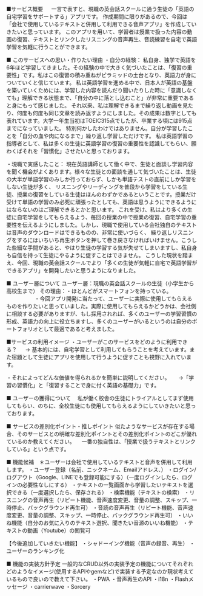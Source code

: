 ■サービス概要 　
 一言で表すと、現職の英会話スクールに通う生徒の「英語の自宅学習をサポートする」アプリです。 作成期間に限りがあるので、今回は「会社で使用しているテキストと併用して利用できる音声アプリ」を作成していきたいと思っています。 このアプリを用いて、学習者は授業で扱った内容の動画の復習、テキストとリンクしたリスニングの音声再生、音読練習を自宅で英語学習を気軽に行うことができます。

■ このサービスへの思い・作りたい理由 
・自分の経験：
 私自身、独学で英語を6年ほど学習してきました。その経験の中で大きく気づいたことは、「復習の重要性」です。私はこの復習の積み重ねがピラミッドの土台となり、英語力が身についていくと信じています。 私は英語学習を進める中で、日本人が英語の基盤を築いていくためには、学習した内容を読んだり聞いたりした時に「意識しなくても」理解できる状態まで、「自分の中に落とし込むこと」が非常に重要であると身にもって感じました。 それ以来、私は理解できるまで繰り返し動画を見たり、何度も何度も同じ文章を読み返すようにしました。その成果は数字としても表れています。大学一年生当初はTOEIC315点でしたが、卒業する頃には915点までになっていました。 特別何かしたわけではありません。自分が学習したことを「自分の血や肉になるまで」繰り返し学習しただけです。
 私は英語学習の指導者として、私は多くの生徒に英語学習の復習の重要性を認識してもらい、願わくばそれを「習慣化」させたいと思っております。

・現職で実感したこと：
  現在英語講師として働く中で、生徒と面談し学習内容を聞く機会がよくあります。様々な生徒との面談を通して気づいたことは、生徒の大半が単語学習のみしか行っておらず、しかも単語テストの直前にしか学習をしない生徒が多く、 リスニングやリーディングを普段から学習をしている生徒、授業の復習をしている生徒はほんのわずかであるということです。授業だけ受けて単語の学習のみ必死に頑張ったとしても、英語は思うようにできるようにはならないのはご理解できるとかと思います。
  これを受け、私はより多くの生徒に自宅学習をしてもらえるよう、毎回の授業の中で授業の復習、自宅学習の重要性を伝えるようにしました。しかし、現職で使用している会社独自のテキストは音声のダウンロードはできるものの、非常に使いづらく、 繰り返しリスニングをするにはいちいち再生ボタンを押して巻き戻さなければいけません。こうした些細な手間があると、やはり生徒の学習する気が失せてしまいますし、私自身も自信を持って生徒にやるように促すことはできません。 こうした現状を踏まえ、今回、現職の英会話スクールでより「多くの生徒が気軽に自宅で英語学習ができるアプリ」を開発したいと思うようになりました。

■ ユーザー層について ユーザー層：現職の英会話スクールの生徒（小学生から高校生まで） 
その理由：・ほとんどがスマートフォンを持っている。 　　　　　
・今回アプリ開発に当たって、ユーザーに実際に使用してもらえるものを作りたいと思っていました。実際に使用してもらえるかどうかは、会社側に相談する必要がありますが、もし採用されれば、多くのユーザーの学習習慣の形成、英語力の向上に役立ちますし、多くのユーザーがいるというのは自分のポートフォリオとして最適であると考えました。

■サービスの利用イメージ ・ユーザーがこのサービスをどのように利用できる？ 　
  → 基本的には、自宅学習として利用してもらうことを考えています。また宿題として生徒にアプリを使用して行うように促すことも視野に入れています。

・それによってどんな価値を得られるかを簡単に説明してください。 　
  →「学習の習慣化」と「復習することで身に付く英語の基礎力」です。

■ ユーザーの獲得について 　私が働く校舎の生徒にトライアルとしてまず使用してもらい、のちに、全校生徒にも使用してもらえるようにしていきたいと思っております。

■ サービスの差別化ポイント・推しポイント 似たようなサービスが存在する場合、そのサービスとの明確な差別化ポイントとその差別化ポイントのどこが優れているのか教えてください。
　一番の独自性は、「授業で扱うテキストとリンクしている」という点です。

■ 機能候補　＊ユーザーは会社で使用しているテキストと音声を併用して利用します。
・ユーザー登録（名前、ニックネーム、Emailアドレス、）
・ログイン/ログアウト（Google、LINEでも登録可能にする）（一度ログインしたら、ログインの必要性なしにする）
・テキストの一覧画面から学習したいテキストを選択できる（一度選択したら、保存される）
・検索機能（テキストの検索）
・リスニングの音声再生（リピート機能、音声速度変更、音量の調整、スキップ、一時停止、バックグラウンド再生可）
・音読の音声再生（リピート機能、音声速度変更、音量の調整、スキップ、一時停止、バックグラウンド再生可）
・いいね機能（自分のお気に入りのテキスト選択、聞きたい音源のいいね機能）
・テキストの動画（Youtube）の閲覧可

【今後追加していきたい機能】
・シャドーイング機能（音声の録音、再生）
・ユーザーのランキング化

■ 機能の実装方針予定 一般的なCRUD以外の実装予定の機能についてそれぞれどのようなイメージ(使用するAPIやgemなど)で実装する予定なのか現状考えているもので良いので教えて下さい。
・PWA
・音声再生のAPI
・i18n
・Flashメッセージ
・carrierwave
・Sorcery

